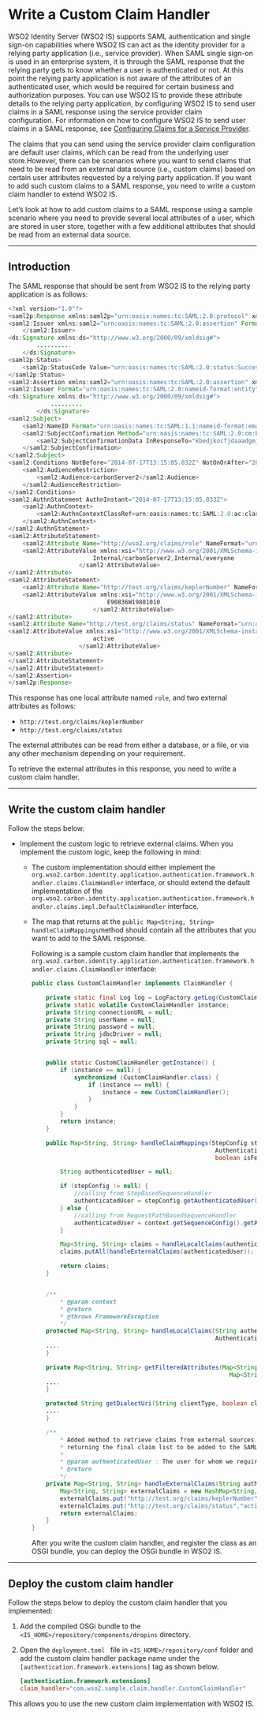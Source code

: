 # Write a Custom Claim Handler

WSO2 Identity Server (WSO2 IS) supports SAML authentication and single sign-on capabilities where WSO2 IS can act as the identity provider for a relying party application (i.e., service provider). When SAML single sign-on is used in an enterprise system, it is through the SAML response that the relying party gets to know whether a user is authenticated or not. At this point the relying party application is not aware of the attributes of an authenticated user, which would be required for certain business and authorization purposes. You can use WSO2 IS to provide these attribute details to the relying party application, by configuring WSO2 IS to send user claims in a SAML response using the service provider claim configuration. For information on how to configure WSO2 IS to send user claims in a SAML response, see [Configuring Claims for a Service Provider](TODO:insert-link).

The claims that you can send using the service provider claim configuration are default user claims, which can be read from the underlying user store.However, there can be scenarios where you want to send claims that need to be read from an external data source (i.e., custom claims) based on certain user attributes requested by a relying party application. If you want to add such custom claims to a SAML response, you need to write a custom claim handler to extend WSO2 IS.

Let’s look at how to add custom claims to a SAML response using a sample scenario where you need to provide several local attributes of a user, which are stored in user store, together with a few additional attributes that should be read from an external data source.

---

## Introduction

The SAML response that should be sent from WSO2 IS to the relying party application is as follows:

``` java
<?xml version="1.0"?>
<saml2p:Response xmlns:saml2p="urn:oasis:names:tc:SAML:2.0:protocol" xmlns:xs="http://www.w3.org/2001/XMLSchema" Destination="https://localhost:9444/acs" ID="faibaccbcepemkackalbbjkihlegenhhigcdjbjk" InResponseTo="kbedjkocfjdaaadgmjeipbegnclbelfffbpbophe" IssueInstant="2014-07-17T13:15:05.032Z" Version="2.0">
<saml2:Issuer xmlns:saml2="urn:oasis:names:tc:SAML:2.0:assertion" Format="urn:oasis:names:tc:SAML:2.0:nameid-format:entity">localhost
    </saml2:Issuer>
<ds:Signature xmlns:ds="http://www.w3.org/2000/09/xmldsig#">
        ..........
    </ds:Signature>
<saml2p:Status>
    <saml2p:StatusCode Value="urn:oasis:names:tc:SAML:2.0:status:Success"/>
</saml2p:Status>
<saml2:Assertion xmlns:saml2="urn:oasis:names:tc:SAML:2.0:assertion" xmlns:xs="http://www.w3.org/2001/XMLSchema" ID="phmbbieedpcfdhcignelnepkemobepgaaipbjjdk" IssueInstant="2014-07-17T13:15:05.032Z" Version="2.0">
<saml2:Issuer Format="urn:oasis:names:tc:SAML:2.0:nameid-format:entity">localhost</saml2:Issuer>
<ds:Signature xmlns:ds="http://www.w3.org/2000/09/xmldsig#">
            .........
        </ds:Signature>
<saml2:Subject>
    <saml2:NameID Format="urn:oasis:names:tc:SAML:1.1:nameid-format:emailAddress">Administrator</saml2:NameID>
    <saml2:SubjectConfirmation Method="urn:oasis:names:tc:SAML:2.0:cm:bearer">
        <saml2:SubjectConfirmationData InResponseTo="kbedjkocfjdaaadgmjeipbegnclbelfffbpbophe" NotOnOrAfter="2014-07-17T13:20:05.032Z" Recipient="https://localhost:9444/acs"/>
    </saml2:SubjectConfirmation>
</saml2:Subject>
<saml2:Conditions NotBefore="2014-07-17T13:15:05.032Z" NotOnOrAfter="2014-07-17T13:20:05.032Z">
    <saml2:AudienceRestriction>
        <saml2:Audience>carbonServer2</saml2:Audience>
    </saml2:AudienceRestriction>
</saml2:Conditions>
<saml2:AuthnStatement AuthnInstant="2014-07-17T13:15:05.033Z">
    <saml2:AuthnContext>
        <saml2:AuthnContextClassRef>urn:oasis:names:tc:SAML:2.0:ac:classes:Password</saml2:AuthnContextClassRef>
    </saml2:AuthnContext>
</saml2:AuthnStatement>
<saml2:AttributeStatement>
    <saml2:Attribute Name="http://wso2.org/claims/role" NameFormat="urn:oasis:names:tc:SAML:2.0:attrname-format:basic">
    <saml2:AttributeValue xmlns:xsi="http://www.w3.org/2001/XMLSchema-instance" xsi:type="xs:string">
                        Internal/carbonServer2,Internal/everyone
                    </saml2:AttributeValue>
</saml2:Attribute>
<saml2:AttributeStatement>
    <saml2:Attribute Name="http://test.org/claims/keplerNumber" NameFormat="urn:oasis:names:tc:SAML:2.0:attrname-format:basic">
    <saml2:AttributeValue xmlns:xsi="http://www.w3.org/2001/XMLSchema-instance" xsi:type="xs:string">
                            E90836W19881010
                        </saml2:AttributeValue>
</saml2:Attribute>
<saml2:Attribute Name="http://test.org/claims/status" NameFormat="urn:oasis:names:tc:SAML:2.0:attrname-format:basic">
<saml2:AttributeValue xmlns:xsi="http://www.w3.org/2001/XMLSchema-instance" xsi:type="xs:string">
                        active
                    </saml2:AttributeValue>
</saml2:Attribute>
</saml2:AttributeStatement>
</saml2:AttributeStatement>
</saml2:Assertion>
</saml2p:Response>
```

This response has one local attribute named `role`, and two external attributes as follows:

-   `http://test.org/claims/keplerNumber`
-   `http://test.org/claims/status`

The external attributes can be read from either a database, or a file, or via any other mechanism depending on your requirement.

To retrieve the external attributes in this response, you need to write
a custom claim handler.

---

## Write the custom claim handler

Follow the steps below:

-   Implement the custom logic to retrieve external claims. When you
    implement the custom logic, keep the following in mind:

    -   The custom implementation should either implement the `org.wso2.carbon.identity.application.authentication.framework.handler.claims.ClaimHandler`
        interface, or should extend the default implementation of the `org.wso2.carbon.identity.application.authentication.framework.handler.claims.impl.DefaultClaimHandler` interface.
    -   The map that returns at the `public Map<String, String> handleClaimMappings`method should contain all the attributes that you want to add to
        the SAML response.

        Following is a sample custom claim handler that implements the `org.wso2.carbon.identity.application.authentication.framework.handler.claims.ClaimHandler` interface:

        ``` java
        public class CustomClaimHandler implements ClaimHandler {

            private static final Log log = LogFactory.getLog(CustomClaimHandler.class);
            private static volatile CustomClaimHandler instance;
            private String connectionURL = null;
            private String userName = null;
            private String password = null;
            private String jdbcDriver = null;
            private String sql = null;


            public static CustomClaimHandler getInstance() {
                if (instance == null) {
                    synchronized (CustomClaimHandler.class) {
                        if (instance == null) {
                            instance = new CustomClaimHandler();
                        }
                    }
                }
                return instance;
            }

            public Map<String, String> handleClaimMappings(StepConfig stepConfig,
                                                            AuthenticationContext context, Map<String, String> remoteAttributes,
                                                            boolean isFederatedClaims) throws FrameworkException {

                String authenticatedUser = null;

                if (stepConfig != null) {
                    //calling from StepBasedSequenceHandler
                    authenticatedUser = stepConfig.getAuthenticatedUser();
                } else {
                    //calling from RequestPathBasedSequenceHandler
                    authenticatedUser = context.getSequenceConfig().getAuthenticatedUser();
                }

                Map<String, String> claims = handleLocalClaims(authenticatedUser, context);
                claims.putAll(handleExternalClaims(authenticatedUser));

                return claims;
            }


            /**
                * @param context
                * @return
                * @throws FrameworkException
                */
            protected Map<String, String> handleLocalClaims(String authenticatedUser,
                                                            AuthenticationContext context) throws FrameworkException {
            ....
            }

            private Map<String, String> getFilteredAttributes(Map<String, String> allAttributes,
                                                                Map<String, String> requestedClaimMappings, boolean isStandardDialect) {
            ....
            }

            protected String getDialectUri(String clientType, boolean claimMappingDefined) {
            ....
            }

            /**
                * Added method to retrieve claims from external sources. The results will be merged to the local claims when
                * returning the final claim list to be added to the SAML response that is sent back to the SP.
                *
                * @param authenticatedUser : The user for whom we require claim values
                * @return
                */
            private Map<String, String> handleExternalClaims(String authenticatedUser) throws FrameworkException {
                Map<String, String> externalClaims = new HashMap<String, String>();
                externalClaims.put("http://test.org/claims/keplerNumber","E90836W19881010");
                externalClaims.put("http://test.org/claims/status","active");
                return externalClaims;
            }
        }
        ```

        After you write the custom claim handler, and register the class as an OSGI bundle, you can deploy the OSGi bundle in WSO2 IS.

---

## Deploy the custom claim handler

Follow the steps below to deploy the custom claim handler that you implemented:

1.  Add the compiled OSGi bundle to the `<IS_HOME>/repository/components/dropins` directory.

2.  Open the `deployment.toml ` file in `<IS_HOME>/repository/conf` folder and add the custom claim handler package name under the `[authentication.framework.extensions]` tag as shown below.   
    
    ```toml
    [authentication.framework.extensions] 
    claim_handler="com.wso2.sample.claim.handler.CustomClaimHandler" 
    ```
    
This allows you to use the new custom claim implementation with WSO2 IS.
